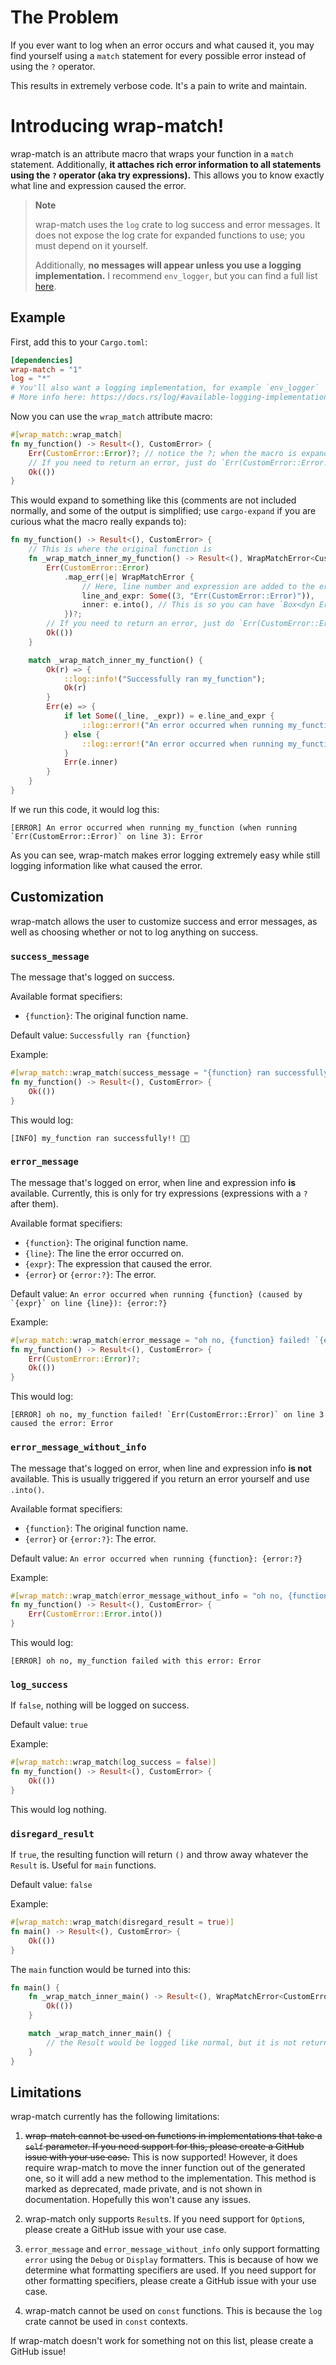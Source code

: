 # The Problem

If you ever want to log when an error occurs and what caused it, you may find yourself using a `match` statement for every possible error instead of using the `?` operator.

This results in extremely verbose code. It's a pain to write and maintain.

# Introducing wrap-match!

wrap-match is an attribute macro that wraps your function in a `match` statement. Additionally, **it attaches rich error information to all statements using the `?` operator (aka try expressions).**
This allows you to know exactly what line and expression caused the error.

> **Note**
>
> wrap-match uses the `log` crate to log success and error messages. It does not expose the log crate for expanded functions to use; you must depend on it yourself.
>
> Additionally, **no messages will appear unless you use a logging implementation.** I recommend `env_logger`, but you can find a full list
> [here](https://docs.rs/log/#available-logging-implementations).

## Example

First, add this to your `Cargo.toml`:

```toml
[dependencies]
wrap-match = "1"
log = "*"
# You'll also want a logging implementation, for example `env_logger`
# More info here: https://docs.rs/log/#available-logging-implementations
```

Now you can use the `wrap_match` attribute macro:

```rust
#[wrap_match::wrap_match]
fn my_function() -> Result<(), CustomError> {
    Err(CustomError::Error)?; // notice the ?; when the macro is expanded, it will be modified to include line number and expression
    // If you need to return an error, just do `Err(CustomError::Error.into())`
    Ok(())
}
```

This would expand to something like this (comments are not included normally, and some of the output is simplified; use `cargo-expand` if you are curious what the macro really expands to):

```rust
fn my_function() -> Result<(), CustomError> {
    // This is where the original function is
    fn _wrap_match_inner_my_function() -> Result<(), WrapMatchError<CustomError>> {
        Err(CustomError::Error)
            .map_err(|e| WrapMatchError {
                // Here, line number and expression are added to the error
                line_and_expr: Some((3, "Err(CustomError::Error)")),
                inner: e.into(), // This is so you can have `Box<dyn Error>` as your error type
            })?;
        // If you need to return an error, just do `Err(CustomError::Error.into())`
        Ok(())
    }

    match _wrap_match_inner_my_function() {
        Ok(r) => {
            ::log::info!("Successfully ran my_function");
            Ok(r)
        }
        Err(e) => {
            if let Some((_line, _expr)) = e.line_and_expr {
                ::log::error!("An error occurred when running my_function (when running `{_expr}` on line {_line}): {:?}", e.inner);
            } else {
                ::log::error!("An error occurred when running my_function: {:?}", e.inner);
            }
            Err(e.inner)
        }
    }
}
```

If we run this code, it would log this:

```log
[ERROR] An error occurred when running my_function (when running `Err(CustomError::Error)` on line 3): Error
```

As you can see, wrap-match makes error logging extremely easy while still logging information like what caused the error.

## Customization

wrap-match allows the user to customize success and error messages, as well as choosing whether or not to log anything on success.

### `success_message`

The message that's logged on success.

Available format specifiers:

-   `{function}`: The original function name.

Default value: `Successfully ran {function}`

Example:

```rust
#[wrap_match::wrap_match(success_message = "{function} ran successfully!! 🎉🎉")]
fn my_function() -> Result<(), CustomError> {
    Ok(())
}
```

This would log:

```log
[INFO] my_function ran successfully!! 🎉🎉
```

### `error_message`

The message that's logged on error, when line and expression info **is** available. Currently, this is only for try expressions (expressions with a `?` after them).

Available format specifiers:

-   `{function}`: The original function name.
-   `{line}`: The line the error occurred on.
-   `{expr}`: The expression that caused the error.
-   `{error}` or `{error:?}`: The error.

Default value: `` An error occurred when running {function} (caused by `{expr}` on line {line}): {error:?} ``

Example:

```rust
#[wrap_match::wrap_match(error_message = "oh no, {function} failed! `{expr}` on line {line} caused the error: {error:?}")]
fn my_function() -> Result<(), CustomError> {
    Err(CustomError::Error)?;
    Ok(())
}
```

This would log:

```log
[ERROR] oh no, my_function failed! `Err(CustomError::Error)` on line 3 caused the error: Error
```

### `error_message_without_info`

The message that's logged on error, when line and expression info **is not** available. This is usually triggered if you return an error yourself and use `.into()`.

Available format specifiers:

-   `{function}`: The original function name.
-   `{error}` or `{error:?}`: The error.

Default value: `An error occurred when running {function}: {error:?}`

Example:

```rust
#[wrap_match::wrap_match(error_message_without_info = "oh no, {function} failed with this error: {error:?}")]
fn my_function() -> Result<(), CustomError> {
    Err(CustomError::Error.into())
}
```

This would log:

```log
[ERROR] oh no, my_function failed with this error: Error
```

### `log_success`

If `false`, nothing will be logged on success.

Default value: `true`

Example:

```rust
#[wrap_match::wrap_match(log_success = false)]
fn my_function() -> Result<(), CustomError> {
    Ok(())
}
```

This would log nothing.

### `disregard_result`

If `true`, the resulting function will return `()` and throw away whatever the `Result` is. Useful for `main` functions.

Default value: `false`

Example:

```rust
#[wrap_match::wrap_match(disregard_result = true)]
fn main() -> Result<(), CustomError> {
    Ok(())
}
```

The `main` function would be turned into this:

```rust
fn main() {
    fn _wrap_match_inner_main() -> Result<(), WrapMatchError<CustomError>> {
        Ok(())
    }

    match _wrap_match_inner_main() {
        // the Result would be logged like normal, but it is not returned
    }
}
```

## Limitations

wrap-match currently has the following limitations:

1.  ~~wrap-match cannot be used on functions in implementations that take a `self` parameter. If you need support for this, please create a GitHub issue with your use case.~~ This is now supported!
    However, it does require wrap-match to move the inner function out of the generated one, so it will add a new method to the implementation. This method is marked as deprecated, made private, and
    is not shown in documentation. Hopefully this won't cause any issues.

1.  wrap-match only supports `Result`s. If you need support for `Option`s, please create a GitHub issue with your use case.

1.  `error_message` and `error_message_without_info` only support formatting `error` using the `Debug` or `Display` formatters. This is because of how we determine what formatting specifiers are used.
    If you need support for other formatting specifiers, please create a GitHub issue with your use case.

1.  wrap-match cannot be used on `const` functions. This is because the `log` crate cannot be used in `const` contexts.

If wrap-match doesn't work for something not on this list, please create a GitHub issue!
